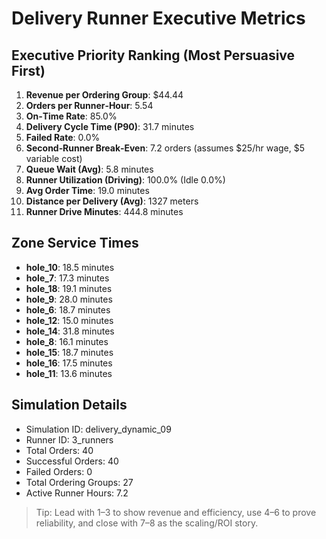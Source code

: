 # Delivery Runner Executive Metrics

## Executive Priority Ranking (Most Persuasive First)
1. **Revenue per Ordering Group**: $44.44
2. **Orders per Runner‑Hour**: 5.54
3. **On‑Time Rate**: 85.0%
4. **Delivery Cycle Time (P90)**: 31.7 minutes
5. **Failed Rate**: 0.0%
6. **Second‑Runner Break‑Even**: 7.2 orders (assumes $25/hr wage, $5 variable cost)
7. **Queue Wait (Avg)**: 5.8 minutes
8. **Runner Utilization (Driving)**: 100.0% (Idle 0.0%)
9. **Avg Order Time**: 19.0 minutes
10. **Distance per Delivery (Avg)**: 1327 meters
11. **Runner Drive Minutes**: 444.8 minutes

## Zone Service Times
- **hole_10**: 18.5 minutes
- **hole_7**: 17.3 minutes
- **hole_18**: 19.1 minutes
- **hole_9**: 28.0 minutes
- **hole_6**: 18.7 minutes
- **hole_12**: 15.0 minutes
- **hole_14**: 31.8 minutes
- **hole_8**: 16.1 minutes
- **hole_15**: 18.7 minutes
- **hole_16**: 17.5 minutes
- **hole_11**: 13.6 minutes


## Simulation Details
- Simulation ID: delivery_dynamic_09
- Runner ID: 3_runners
- Total Orders: 40
- Successful Orders: 40
- Failed Orders: 0
- Total Ordering Groups: 27
- Active Runner Hours: 7.2

> Tip: Lead with 1–3 to show revenue and efficiency, use 4–6 to prove reliability, and close with 7–8 as the scaling/ROI story.
